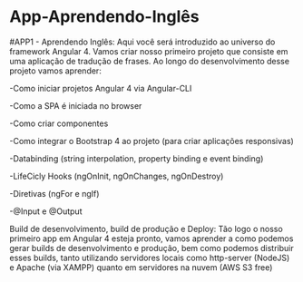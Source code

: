 # App-Aprendendo-Inglês

#APP1 - Aprendendo Inglês: Aqui você será introduzido ao universo do framework Angular 4. Vamos criar nosso primeiro projeto que consiste em uma aplicação de tradução de frases. Ao longo do desenvolvimento desse projeto vamos aprender:

-Como iniciar projetos Angular 4 via Angular-CLI

-Como a SPA é iniciada no browser

-Como criar componentes

-Como integrar o Bootstrap 4 ao projeto (para criar aplicações responsivas)

-Databinding (string interpolation, property binding e event binding)

-LifeCicly Hooks (ngOnInit, ngOnChanges, ngOnDestroy)

-Diretivas (ngFor e ngIf)

-@Input e @Output

Build de desenvolvimento, build de produção e Deploy: Tão logo o nosso primeiro app em Angular 4 esteja pronto, vamos aprender a como podemos gerar builds de desenvolvimento e produção, bem como podemos distribuir esses builds, tanto utilizando servidores locais como http-server (NodeJS) e Apache (via XAMPP) quanto em servidores na nuvem (AWS S3 free)
